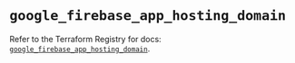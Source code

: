 # `google_firebase_app_hosting_domain`

Refer to the Terraform Registry for docs: [`google_firebase_app_hosting_domain`](https://registry.terraform.io/providers/hashicorp/google-beta/6.38.0/docs/resources/google_firebase_app_hosting_domain).
